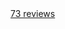 <Rating count rating={4.95} r_p="pt-4">
  <span class="mx-1.5 h-1 w-1 rounded-full bg-gray-500 dark:bg-gray-400"></span>
  <a
    href="/"
    class="text-sm font-medium text-gray-900 underline hover:no-underline dark:text-white"
  >
    73 reviews
  </a>
</Rating>